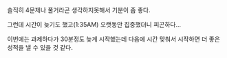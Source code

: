 솔직히 4문제나 풀거라곤 생각하지못해서 기분이 좀 좋다.

그런데 시간이 늦기도 했고(1:35AM) 오랫동안 집중했더니 피곤하다...

이번에는 과제하다가 30분정도 늦게 시작했는데 다음에 시간 맞춰서 시작하면 더 좋은 성적을 낼 수 있을 것 같다.